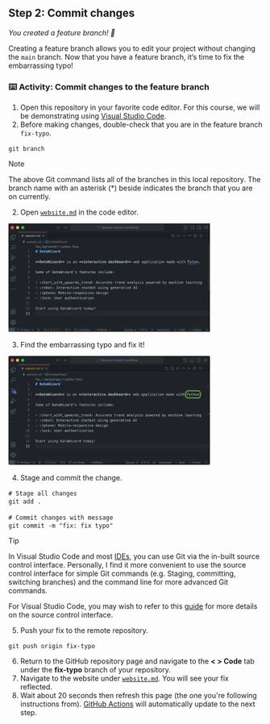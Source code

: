<!--
  <<< Author notes: Step 2 >>>
  Start this step by acknowledging the previous step.
  Define terms and link to docs.github.com.
  TBD-step-2-notes.
-->

## Step 2: Commit changes

_You created a feature branch! :tada:_

Creating a feature branch allows you to edit your project without changing the `main` branch. Now that you have a feature branch, it’s time to fix the embarrassing typo!

### :keyboard: Activity: Commit changes to the feature branch

1. Open this repository in your favorite code editor. For this course, we will be demonstrating using [Visual Studio Code](https://code.visualstudio.com/).
2. Before making changes, double-check that you are in the feature branch `fix-typo`.

```
git branch
```

> [!NOTE]
> The above Git command lists all of the branches in this local repository. The branch name with an asterisk (\*) beside indicates the branch that you are on currently.

2. Open [`website.md`](/website.md) in the code editor.

<img src="../../images/website.png" alt="Website" width="400">

3. Find the embarrassing typo and fix it!

<img src="../../images/fixed-website.png" alt="Fixed Website" width="400">

4. Stage and commit the change.

```
# Stage all changes
git add .

# Commit changes with message
git commit -m "fix: fix typo"
```

> [!TIP]
> In Visual Studio Code and most [IDEs](https://www.geeksforgeeks.org/what-is-ide/), you can use Git via the in-built source control interface. Personally, I find it more convenient to use the source control interface for simple Git commands (e.g. Staging, committing, switching branches) and the command line for more advanced Git commands.
>
> For Visual Studio Code, you may wish to refer to this [guide](https://code.visualstudio.com/docs/sourcecontrol/overview) for more details on the source control interface.

5. Push your fix to the remote repository.

```
git push origin fix-typo
```

6. Return to the GitHub repository page and navigate to the **< > Code** tab under the **fix-typo** branch of your repository.
7. Navigate to the website under [`website.md`](/website.md). You will see your fix reflected.
8. Wait about 20 seconds then refresh this page (the one you're following instructions from). [GitHub Actions](https://docs.github.com/en/actions) will automatically update to the next step.
